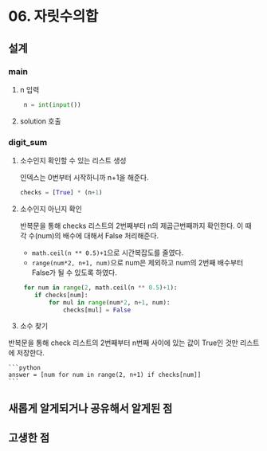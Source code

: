 # 06. 자릿수의합


## 설계
### main
1. n 입력
    ```python
     n = int(input())
    ```

2. solution 호출 

### digit_sum
 1. 소수인지 확인할 수 있는 리스트 생성
  
    인덱스는 0번부터 시작하니까 n+1을 해준다. 
     ```python
    checks = [True] * (n+1)
    ```
  
 2. 소수인지 아닌지 확인
    
    반복문을 통해 checks 리스트의 2번째부터 n의 제곱근번째까지 확인한다. 이 때 각 수(num)의 배수에 대해서 False 처리해준다.
     
    - `math.ceil(n ** 0.5)+1`으로 시간복잡도를 줄였다.
    - `range(num*2, n+1, num)`으로 num은 제외하고 num의 2번째 배수부터 False가 될 수 있도록 하였다.
        
    ```python
     for num in range(2, math.ceil(n ** 0.5)+1):
        if checks[num]:
            for mul in range(num*2, n+1, num):
                checks[mul] = False
    ```
  
  3. 소수 찾기
   
   반복문을 통해 check 리스트의 2번째부터 n번째 사이에 있는 값이 True인 것만 리스트에 저장한다.
  
    ```python
    answer = [num for num in range(2, n+1) if checks[num]]
    ```
  
## 새롭게 알게되거나 공유해서 알게된 점


## 고생한 점
